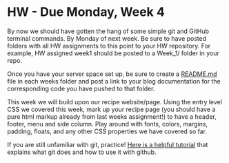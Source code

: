 # HW - Due Monday, Week 4

By now we should have gotten the hang of some simple git and GitHub terminal commands. By Monday of next week. Be sure to have posted folders with all HW assignments to this point to your HW repository. For example, HW assigned week1 should be posted to a Week_1/ folder in your repo.

Once you have your server space set up, be sure to create a [README.md](Week_3/Example_HW_Readme/README.md) file in each weeks folder and post a link to your blog documentation for the corresponding code you have pushed to that folder.

This week we will build upon our recipe website/page. Using the entry level CSS we covered this week, mark up your recipe page (you should have a pure html markup already from last weeks assignment!) to have a header, footer, menu and side column. Play around with fonts, colors, margins, padding, floats, and any other CSS properties we have covered so far.

If you are still unfamiliar with git, practice! [Here is a helpful tutorial](http://rogerdudler.github.io/git-guide/) that explains what git does and how to use it with github.
